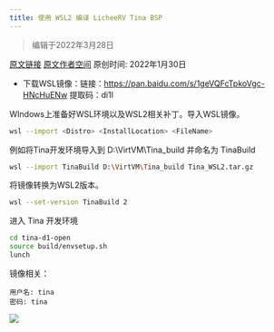 ```yaml
---
title: 使用 WSL2 编译 LicheeRV Tina BSP
---
```

> 编辑于2022年3月28日

[原文链接](http://www.gloomyghost.com/live/20220130.aspx) [原文作者空间](http://www.gloomyghost.com/) 
原创时间: 2022年1月30日

- 下载WSL镜像：链接：https://pan.baidu.com/s/1geVQFcTpkoVgc-HNcHuENw 提取码：di1l

WIndows上准备好WSL环境以及WSL2相关补丁。导入WSL镜像。
```bash
wsl --import <Distro> <InstallLocation> <FileName>
```
例如将Tina开发环境导入到 D:\VirtVM\Tina_build 并命名为 TinaBuild
```bash
wsl --import TinaBuild D:\VirtVM\Tina_build Tina_WSL2.tar.gz
```
将镜像转换为WSL2版本。
```bash
wsl --set-version TinaBuild 2
```
进入 Tina 开发环境
```bash
cd tina-d1-open
source build/envsetup.sh
lunch
```
镜像相关：
```
用户名: tina
密码: tina
```
![](./assets/enviroument.png)